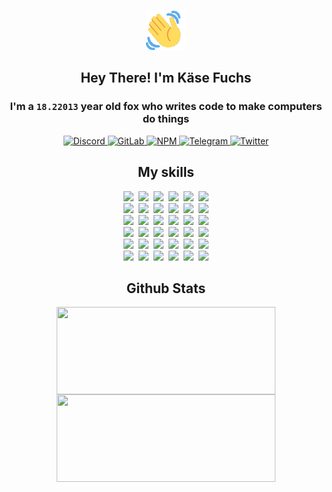 <div><p align=center><img src=./resources/images/wave.gif width=64px height=64px></p><h2 align=center>Hey There! I'm Käse Fuchs</h2><h3 align=center>I'm a <code>18.22013</code> year old fox who writes code to make computers do things</h3><p align=center><a href=https://discord.com/users/507526681125322772><img alt=Discord src="https://img.shields.io/badge/Discord-5865F2?logo=discord&logoColor=white&style=flat-square#6717c684db5606a77cfa8523a8972ee2"> </a><a href=https://gitlab.com/kasefuchs><img alt=GitLab src="https://img.shields.io/badge/GitLab-330F63?logo=gitlab&logoColor=white&style=flat-square#6717c684db5606a77cfa8523a8972ee2"> </a><a href=https://npmjs.com/~kasefuchs><img alt=NPM src="https://img.shields.io/badge/NPM-CB3837?logo=npm&logoColor=white&style=flat-square#6717c684db5606a77cfa8523a8972ee2"> </a><a href=https://t.me/kasefuchs><img alt=Telegram src="https://img.shields.io/badge/Telegram-2CA5E0?logo=telegram&logoColor=white&style=flat-square#6717c684db5606a77cfa8523a8972ee2"> </a><a href=https://twitter.com/kasefuchs><img alt=Twitter src="https://img.shields.io/badge/Twitter-1DA1F2?logo=twitter&logoColor=white&style=flat-square#6717c684db5606a77cfa8523a8972ee2"></a></p><h2 align=center>My skills</h2><p align=center><a href=https://aws.amazon.com/ ><picture><source srcset="https://skillicons.dev/icons?i=aws&theme=dark#6717c684db5606a77cfa8523a8972ee2" media="(prefers-color-scheme: dark)"><source srcset="https://skillicons.dev/icons?i=aws&theme=light#6717c684db5606a77cfa8523a8972ee2" media="(prefers-color-scheme: light), (prefers-color-scheme: no-preference)"><img src="https://skillicons.dev/icons?i=aws&theme=light#6717c684db5606a77cfa8523a8972ee2"></picture></a>&nbsp;&nbsp;<a href=https://en.wikipedia.org/wiki/Bash_(Unix_shell)><picture><source srcset="https://skillicons.dev/icons?i=bash&theme=dark#6717c684db5606a77cfa8523a8972ee2" media="(prefers-color-scheme: dark)"><source srcset="https://skillicons.dev/icons?i=bash&theme=light#6717c684db5606a77cfa8523a8972ee2" media="(prefers-color-scheme: light), (prefers-color-scheme: no-preference)"><img src="https://skillicons.dev/icons?i=bash&theme=light#6717c684db5606a77cfa8523a8972ee2"></picture></a>&nbsp;&nbsp;<a href=https://discord.com/developers/docs><picture><source srcset="https://skillicons.dev/icons?i=bots&theme=dark#6717c684db5606a77cfa8523a8972ee2" media="(prefers-color-scheme: dark)"><source srcset="https://skillicons.dev/icons?i=bots&theme=light#6717c684db5606a77cfa8523a8972ee2" media="(prefers-color-scheme: light), (prefers-color-scheme: no-preference)"><img src="https://skillicons.dev/icons?i=bots&theme=light#6717c684db5606a77cfa8523a8972ee2"></picture></a>&nbsp;&nbsp;<a href=https://www.cloudflare.com/ ><picture><source srcset="https://skillicons.dev/icons?i=cloudflare&theme=dark#6717c684db5606a77cfa8523a8972ee2" media="(prefers-color-scheme: dark)"><source srcset="https://skillicons.dev/icons?i=cloudflare&theme=light#6717c684db5606a77cfa8523a8972ee2" media="(prefers-color-scheme: light), (prefers-color-scheme: no-preference)"><img src="https://skillicons.dev/icons?i=cloudflare&theme=light#6717c684db5606a77cfa8523a8972ee2"></picture></a>&nbsp;&nbsp;<a href=https://en.wikipedia.org/wiki/CSS><picture><source srcset="https://skillicons.dev/icons?i=css&theme=dark#6717c684db5606a77cfa8523a8972ee2" media="(prefers-color-scheme: dark)"><source srcset="https://skillicons.dev/icons?i=css&theme=light#6717c684db5606a77cfa8523a8972ee2" media="(prefers-color-scheme: light), (prefers-color-scheme: no-preference)"><img src="https://skillicons.dev/icons?i=css&theme=light#6717c684db5606a77cfa8523a8972ee2"></picture></a>&nbsp;&nbsp;<a href=https://www.docker.com/ ><picture><source srcset="https://skillicons.dev/icons?i=docker&theme=dark#6717c684db5606a77cfa8523a8972ee2" media="(prefers-color-scheme: dark)"><source srcset="https://skillicons.dev/icons?i=docker&theme=light#6717c684db5606a77cfa8523a8972ee2" media="(prefers-color-scheme: light), (prefers-color-scheme: no-preference)"><img src="https://skillicons.dev/icons?i=docker&theme=light#6717c684db5606a77cfa8523a8972ee2"></picture></a><br><a href=https://www.electronjs.org/ ><picture><source srcset="https://skillicons.dev/icons?i=electron&theme=dark#6717c684db5606a77cfa8523a8972ee2" media="(prefers-color-scheme: dark)"><source srcset="https://skillicons.dev/icons?i=electron&theme=light#6717c684db5606a77cfa8523a8972ee2" media="(prefers-color-scheme: light), (prefers-color-scheme: no-preference)"><img src="https://skillicons.dev/icons?i=electron&theme=light#6717c684db5606a77cfa8523a8972ee2"></picture></a>&nbsp;&nbsp;<a href=https://expressjs.com/ ><picture><source srcset="https://skillicons.dev/icons?i=express&theme=dark#6717c684db5606a77cfa8523a8972ee2" media="(prefers-color-scheme: dark)"><source srcset="https://skillicons.dev/icons?i=express&theme=light#6717c684db5606a77cfa8523a8972ee2" media="(prefers-color-scheme: light), (prefers-color-scheme: no-preference)"><img src="https://skillicons.dev/icons?i=express&theme=light#6717c684db5606a77cfa8523a8972ee2"></picture></a>&nbsp;&nbsp;<a href=https://www.figma.com/ ><picture><source srcset="https://skillicons.dev/icons?i=figma&theme=dark#6717c684db5606a77cfa8523a8972ee2" media="(prefers-color-scheme: dark)"><source srcset="https://skillicons.dev/icons?i=figma&theme=light#6717c684db5606a77cfa8523a8972ee2" media="(prefers-color-scheme: light), (prefers-color-scheme: no-preference)"><img src="https://skillicons.dev/icons?i=figma&theme=light#6717c684db5606a77cfa8523a8972ee2"></picture></a>&nbsp;&nbsp;<a href=https://firebase.google.com/ ><picture><source srcset="https://skillicons.dev/icons?i=firebase&theme=dark#6717c684db5606a77cfa8523a8972ee2" media="(prefers-color-scheme: dark)"><source srcset="https://skillicons.dev/icons?i=firebase&theme=light#6717c684db5606a77cfa8523a8972ee2" media="(prefers-color-scheme: light), (prefers-color-scheme: no-preference)"><img src="https://skillicons.dev/icons?i=firebase&theme=light#6717c684db5606a77cfa8523a8972ee2"></picture></a>&nbsp;&nbsp;<a href=https://flask.palletsprojects.com/ ><picture><source srcset="https://skillicons.dev/icons?i=flask&theme=dark#6717c684db5606a77cfa8523a8972ee2" media="(prefers-color-scheme: dark)"><source srcset="https://skillicons.dev/icons?i=flask&theme=light#6717c684db5606a77cfa8523a8972ee2" media="(prefers-color-scheme: light), (prefers-color-scheme: no-preference)"><img src="https://skillicons.dev/icons?i=flask&theme=light#6717c684db5606a77cfa8523a8972ee2"></picture></a>&nbsp;&nbsp;<a href=https://cloud.google.com/ ><picture><source srcset="https://skillicons.dev/icons?i=gcp&theme=dark#6717c684db5606a77cfa8523a8972ee2" media="(prefers-color-scheme: dark)"><source srcset="https://skillicons.dev/icons?i=gcp&theme=light#6717c684db5606a77cfa8523a8972ee2" media="(prefers-color-scheme: light), (prefers-color-scheme: no-preference)"><img src="https://skillicons.dev/icons?i=gcp&theme=light#6717c684db5606a77cfa8523a8972ee2"></picture></a><br><a href=https://git-scm.com/ ><picture><source srcset="https://skillicons.dev/icons?i=git&theme=dark#6717c684db5606a77cfa8523a8972ee2" media="(prefers-color-scheme: dark)"><source srcset="https://skillicons.dev/icons?i=git&theme=light#6717c684db5606a77cfa8523a8972ee2" media="(prefers-color-scheme: light), (prefers-color-scheme: no-preference)"><img src="https://skillicons.dev/icons?i=git&theme=light#6717c684db5606a77cfa8523a8972ee2"></picture></a>&nbsp;&nbsp;<a href=https://github.com/ ><picture><source srcset="https://skillicons.dev/icons?i=github&theme=dark#6717c684db5606a77cfa8523a8972ee2" media="(prefers-color-scheme: dark)"><source srcset="https://skillicons.dev/icons?i=github&theme=light#6717c684db5606a77cfa8523a8972ee2" media="(prefers-color-scheme: light), (prefers-color-scheme: no-preference)"><img src="https://skillicons.dev/icons?i=github&theme=light#6717c684db5606a77cfa8523a8972ee2"></picture></a>&nbsp;&nbsp;<a href=https://gitlab.com/ ><picture><source srcset="https://skillicons.dev/icons?i=gitlab&theme=dark#6717c684db5606a77cfa8523a8972ee2" media="(prefers-color-scheme: dark)"><source srcset="https://skillicons.dev/icons?i=gitlab&theme=light#6717c684db5606a77cfa8523a8972ee2" media="(prefers-color-scheme: light), (prefers-color-scheme: no-preference)"><img src="https://skillicons.dev/icons?i=gitlab&theme=light#6717c684db5606a77cfa8523a8972ee2"></picture></a>&nbsp;&nbsp;<a href=https://www.heroku.com/ ><picture><source srcset="https://skillicons.dev/icons?i=heroku&theme=dark#6717c684db5606a77cfa8523a8972ee2" media="(prefers-color-scheme: dark)"><source srcset="https://skillicons.dev/icons?i=heroku&theme=light#6717c684db5606a77cfa8523a8972ee2" media="(prefers-color-scheme: light), (prefers-color-scheme: no-preference)"><img src="https://skillicons.dev/icons?i=heroku&theme=light#6717c684db5606a77cfa8523a8972ee2"></picture></a>&nbsp;&nbsp;<a href=https://en.wikipedia.org/wiki/HTML><picture><source srcset="https://skillicons.dev/icons?i=html&theme=dark#6717c684db5606a77cfa8523a8972ee2" media="(prefers-color-scheme: dark)"><source srcset="https://skillicons.dev/icons?i=html&theme=light#6717c684db5606a77cfa8523a8972ee2" media="(prefers-color-scheme: light), (prefers-color-scheme: no-preference)"><img src="https://skillicons.dev/icons?i=html&theme=light#6717c684db5606a77cfa8523a8972ee2"></picture></a>&nbsp;&nbsp;<a href=https://en.wikipedia.org/wiki/JavaScript><picture><source srcset="https://skillicons.dev/icons?i=js&theme=dark#6717c684db5606a77cfa8523a8972ee2" media="(prefers-color-scheme: dark)"><source srcset="https://skillicons.dev/icons?i=js&theme=light#6717c684db5606a77cfa8523a8972ee2" media="(prefers-color-scheme: light), (prefers-color-scheme: no-preference)"><img src="https://skillicons.dev/icons?i=js&theme=light#6717c684db5606a77cfa8523a8972ee2"></picture></a><br><a href=https://en.wikipedia.org/wiki/Linux><picture><source srcset="https://skillicons.dev/icons?i=linux&theme=dark#6717c684db5606a77cfa8523a8972ee2" media="(prefers-color-scheme: dark)"><source srcset="https://skillicons.dev/icons?i=linux&theme=light#6717c684db5606a77cfa8523a8972ee2" media="(prefers-color-scheme: light), (prefers-color-scheme: no-preference)"><img src="https://skillicons.dev/icons?i=linux&theme=light#6717c684db5606a77cfa8523a8972ee2"></picture></a>&nbsp;&nbsp;<a href=https://mui.com/ ><picture><source srcset="https://skillicons.dev/icons?i=materialui&theme=dark#6717c684db5606a77cfa8523a8972ee2" media="(prefers-color-scheme: dark)"><source srcset="https://skillicons.dev/icons?i=materialui&theme=light#6717c684db5606a77cfa8523a8972ee2" media="(prefers-color-scheme: light), (prefers-color-scheme: no-preference)"><img src="https://skillicons.dev/icons?i=materialui&theme=light#6717c684db5606a77cfa8523a8972ee2"></picture></a>&nbsp;&nbsp;<a href=https://en.wikipedia.org/wiki/Markdown><picture><source srcset="https://skillicons.dev/icons?i=md&theme=dark#6717c684db5606a77cfa8523a8972ee2" media="(prefers-color-scheme: dark)"><source srcset="https://skillicons.dev/icons?i=md&theme=light#6717c684db5606a77cfa8523a8972ee2" media="(prefers-color-scheme: light), (prefers-color-scheme: no-preference)"><img src="https://skillicons.dev/icons?i=md&theme=light#6717c684db5606a77cfa8523a8972ee2"></picture></a>&nbsp;&nbsp;<a href=https://www.mongodb.com/ ><picture><source srcset="https://skillicons.dev/icons?i=mongodb&theme=dark#6717c684db5606a77cfa8523a8972ee2" media="(prefers-color-scheme: dark)"><source srcset="https://skillicons.dev/icons?i=mongodb&theme=light#6717c684db5606a77cfa8523a8972ee2" media="(prefers-color-scheme: light), (prefers-color-scheme: no-preference)"><img src="https://skillicons.dev/icons?i=mongodb&theme=light#6717c684db5606a77cfa8523a8972ee2"></picture></a>&nbsp;&nbsp;<a href=https://www.mysql.com/ ><picture><source srcset="https://skillicons.dev/icons?i=mysql&theme=dark#6717c684db5606a77cfa8523a8972ee2" media="(prefers-color-scheme: dark)"><source srcset="https://skillicons.dev/icons?i=mysql&theme=light#6717c684db5606a77cfa8523a8972ee2" media="(prefers-color-scheme: light), (prefers-color-scheme: no-preference)"><img src="https://skillicons.dev/icons?i=mysql&theme=light#6717c684db5606a77cfa8523a8972ee2"></picture></a>&nbsp;&nbsp;<a href=https://nextjs.org/ ><picture><source srcset="https://skillicons.dev/icons?i=nextjs&theme=dark#6717c684db5606a77cfa8523a8972ee2" media="(prefers-color-scheme: dark)"><source srcset="https://skillicons.dev/icons?i=nextjs&theme=light#6717c684db5606a77cfa8523a8972ee2" media="(prefers-color-scheme: light), (prefers-color-scheme: no-preference)"><img src="https://skillicons.dev/icons?i=nextjs&theme=light#6717c684db5606a77cfa8523a8972ee2"></picture></a><br><a href=https://nodejs.org/en/ ><picture><source srcset="https://skillicons.dev/icons?i=nodejs&theme=dark#6717c684db5606a77cfa8523a8972ee2" media="(prefers-color-scheme: dark)"><source srcset="https://skillicons.dev/icons?i=nodejs&theme=light#6717c684db5606a77cfa8523a8972ee2" media="(prefers-color-scheme: light), (prefers-color-scheme: no-preference)"><img src="https://skillicons.dev/icons?i=nodejs&theme=light#6717c684db5606a77cfa8523a8972ee2"></picture></a>&nbsp;&nbsp;<a href=https://www.postgresql.org/ ><picture><source srcset="https://skillicons.dev/icons?i=postgres&theme=dark#6717c684db5606a77cfa8523a8972ee2" media="(prefers-color-scheme: dark)"><source srcset="https://skillicons.dev/icons?i=postgres&theme=light#6717c684db5606a77cfa8523a8972ee2" media="(prefers-color-scheme: light), (prefers-color-scheme: no-preference)"><img src="https://skillicons.dev/icons?i=postgres&theme=light#6717c684db5606a77cfa8523a8972ee2"></picture></a>&nbsp;&nbsp;<a href=https://learn.microsoft.com/en-us/powershell/ ><picture><source srcset="https://skillicons.dev/icons?i=powershell&theme=dark#6717c684db5606a77cfa8523a8972ee2" media="(prefers-color-scheme: dark)"><source srcset="https://skillicons.dev/icons?i=powershell&theme=light#6717c684db5606a77cfa8523a8972ee2" media="(prefers-color-scheme: light), (prefers-color-scheme: no-preference)"><img src="https://skillicons.dev/icons?i=powershell&theme=light#6717c684db5606a77cfa8523a8972ee2"></picture></a>&nbsp;&nbsp;<a href=https://www.python.org/ ><picture><source srcset="https://skillicons.dev/icons?i=py&theme=dark#6717c684db5606a77cfa8523a8972ee2" media="(prefers-color-scheme: dark)"><source srcset="https://skillicons.dev/icons?i=py&theme=light#6717c684db5606a77cfa8523a8972ee2" media="(prefers-color-scheme: light), (prefers-color-scheme: no-preference)"><img src="https://skillicons.dev/icons?i=py&theme=light#6717c684db5606a77cfa8523a8972ee2"></picture></a>&nbsp;&nbsp;<a href=https://www.raspberrypi.org/ ><picture><source srcset="https://skillicons.dev/icons?i=raspberrypi&theme=dark#6717c684db5606a77cfa8523a8972ee2" media="(prefers-color-scheme: dark)"><source srcset="https://skillicons.dev/icons?i=raspberrypi&theme=light#6717c684db5606a77cfa8523a8972ee2" media="(prefers-color-scheme: light), (prefers-color-scheme: no-preference)"><img src="https://skillicons.dev/icons?i=raspberrypi&theme=light#6717c684db5606a77cfa8523a8972ee2"></picture></a>&nbsp;&nbsp;<a href=https://reactjs.org/ ><picture><source srcset="https://skillicons.dev/icons?i=react&theme=dark#6717c684db5606a77cfa8523a8972ee2" media="(prefers-color-scheme: dark)"><source srcset="https://skillicons.dev/icons?i=react&theme=light#6717c684db5606a77cfa8523a8972ee2" media="(prefers-color-scheme: light), (prefers-color-scheme: no-preference)"><img src="https://skillicons.dev/icons?i=react&theme=light#6717c684db5606a77cfa8523a8972ee2"></picture></a><br><a href=https://redux.js.org/ ><picture><source srcset="https://skillicons.dev/icons?i=redux&theme=dark#6717c684db5606a77cfa8523a8972ee2" media="(prefers-color-scheme: dark)"><source srcset="https://skillicons.dev/icons?i=redux&theme=light#6717c684db5606a77cfa8523a8972ee2" media="(prefers-color-scheme: light), (prefers-color-scheme: no-preference)"><img src="https://skillicons.dev/icons?i=redux&theme=light#6717c684db5606a77cfa8523a8972ee2"></picture></a>&nbsp;&nbsp;<a href=https://en.wikipedia.org/wiki/Regular_expression><picture><source srcset="https://skillicons.dev/icons?i=regex&theme=dark#6717c684db5606a77cfa8523a8972ee2" media="(prefers-color-scheme: dark)"><source srcset="https://skillicons.dev/icons?i=regex&theme=light#6717c684db5606a77cfa8523a8972ee2" media="(prefers-color-scheme: light), (prefers-color-scheme: no-preference)"><img src="https://skillicons.dev/icons?i=regex&theme=light#6717c684db5606a77cfa8523a8972ee2"></picture></a>&nbsp;&nbsp;<a href=https://en.wikipedia.org/wiki/Sass_(stylesheet_language)><picture><source srcset="https://skillicons.dev/icons?i=sass&theme=dark#6717c684db5606a77cfa8523a8972ee2" media="(prefers-color-scheme: dark)"><source srcset="https://skillicons.dev/icons?i=sass&theme=light#6717c684db5606a77cfa8523a8972ee2" media="(prefers-color-scheme: light), (prefers-color-scheme: no-preference)"><img src="https://skillicons.dev/icons?i=sass&theme=light#6717c684db5606a77cfa8523a8972ee2"></picture></a>&nbsp;&nbsp;<a href=https://www.typescriptlang.org/ ><picture><source srcset="https://skillicons.dev/icons?i=ts&theme=dark#6717c684db5606a77cfa8523a8972ee2" media="(prefers-color-scheme: dark)"><source srcset="https://skillicons.dev/icons?i=ts&theme=light#6717c684db5606a77cfa8523a8972ee2" media="(prefers-color-scheme: light), (prefers-color-scheme: no-preference)"><img src="https://skillicons.dev/icons?i=ts&theme=light#6717c684db5606a77cfa8523a8972ee2"></picture></a>&nbsp;&nbsp;<a href=https://unity.com/ ><picture><source srcset="https://skillicons.dev/icons?i=unity&theme=dark#6717c684db5606a77cfa8523a8972ee2" media="(prefers-color-scheme: dark)"><source srcset="https://skillicons.dev/icons?i=unity&theme=light#6717c684db5606a77cfa8523a8972ee2" media="(prefers-color-scheme: light), (prefers-color-scheme: no-preference)"><img src="https://skillicons.dev/icons?i=unity&theme=light#6717c684db5606a77cfa8523a8972ee2"></picture></a>&nbsp;&nbsp;<a href=https://workers.cloudflare.com/ ><picture><source srcset="https://skillicons.dev/icons?i=workers&theme=dark#6717c684db5606a77cfa8523a8972ee2" media="(prefers-color-scheme: dark)"><source srcset="https://skillicons.dev/icons?i=workers&theme=light#6717c684db5606a77cfa8523a8972ee2" media="(prefers-color-scheme: light), (prefers-color-scheme: no-preference)"><img src="https://skillicons.dev/icons?i=workers&theme=light#6717c684db5606a77cfa8523a8972ee2"></picture></a><br></p><h2 align=center>Github Stats</h2><p align=center><picture><source srcset="https://github-readme-stats-kasefuchs.vercel.app/api/?count_private=true&hide_border=true&hide_rank=true&line_height=20&hide_title=true&username=Kasefuchs&theme=dark#6717c684db5606a77cfa8523a8972ee2" media="(prefers-color-scheme: dark)"><source srcset="https://github-readme-stats-kasefuchs.vercel.app/api/?count_private=true&hide_border=true&hide_rank=true&line_height=20&hide_title=true&username=Kasefuchs&theme=light#6717c684db5606a77cfa8523a8972ee2" media="(prefers-color-scheme: light), (prefers-color-scheme: no-preference)"><img align=middle width=350 height=140 src="https://github-readme-stats-kasefuchs.vercel.app/api/?count_private=true&hide_border=true&hide_rank=true&line_height=20&hide_title=true&username=Kasefuchs&theme=light#6717c684db5606a77cfa8523a8972ee2"></picture><picture><source srcset="https://github-readme-stats-kasefuchs.vercel.app/api/top-langs/?count_private=true&hide_border=true&layout=compact&username=Kasefuchs&theme=dark#6717c684db5606a77cfa8523a8972ee2" media="(prefers-color-scheme: dark)"><source srcset="https://github-readme-stats-kasefuchs.vercel.app/api/top-langs/?count_private=true&hide_border=true&layout=compact&username=Kasefuchs&theme=light#6717c684db5606a77cfa8523a8972ee2" media="(prefers-color-scheme: light), (prefers-color-scheme: no-preference)"><img align=middle width=350 height=140 src="https://github-readme-stats-kasefuchs.vercel.app/api/top-langs/?count_private=true&hide_border=true&layout=compact&username=Kasefuchs&theme=light#6717c684db5606a77cfa8523a8972ee2"></picture></p><img src="https://hit.yhype.me/github/profile?user_id=64592097#6717c684db5606a77cfa8523a8972ee2" alt=""></div>